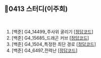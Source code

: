 ## 📘0413 스터디(이주희)
</br>

1. [백준] G4_14499_주사위 굴리기 [[정답코드]()]
2. [백준] G4_15685_드래곤 커브 [[정답코드]()]
3. [백준] G4_1504_특정한 최단 경로 [[정답코드](특정한최단경로.java)]
4. [백준] G4_6497_전력난 [[정답코드]()]  
